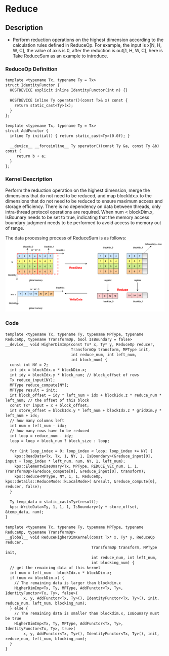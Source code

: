 # Reduce
## Description
+ Perform reduction operations on the highest dimension according to the calculation rules defined in ReduceOp. For example, the input is x[N, H, W, C], the value of axis is 0, after the reduction is out[1, H, W, C], here is Take ReduceSum as an example to introduce.
### ReduceOp Definition
```
template <typename Tx, typename Ty = Tx>
struct IdentityFunctor {
  HOSTDEVICE explicit inline IdentityFunctor(int n) {}

  HOSTDEVICE inline Ty operator()(const Tx& x) const {
    return static_cast<Ty>(x);
  }
};

template <typename Tx, typename Ty = Tx>
struct AddFunctor {
  inline Ty initial() { return static_cast<Ty>(0.0f); }

  __device__ __forceinline__ Ty operator()(const Ty &a, const Ty &b) const {
     return b + a;
  }
};
```
### Kernel Description

Perform the reduction operation on the highest dimension, merge the dimensions that do not need to be reduced, and map blockIdx.x to the dimensions that do not need to be reduced to ensure maximum access and storage efficiency. There is no dependency on data between threads, only intra-thread protocol operations are required. When num < blockDim.x, IsBounary needs to be set to true, indicating that the memory access boundary judgment needs to be performed to avoid access to memory out of range.</br>

The data processing process of ReduceSum is as follows:</br>
![Reduce](./images/example_reduce.png)

### Code

```
template <typename Tx, typename Ty, typename MPType, typename ReduceOp, typename TransformOp, bool IsBoundary = false>
__device__ void HigherDimImp(const Tx* x, Ty* y, ReduceOp reducer,
                             TransformOp transform, MPType init,
                             int reduce_num, int left_num,
                             int block_num) {
  const int NY = 2;
  int idx = blockIdx.x * blockDim.x;
  int idy = blockIdx.y * block_num; // block_offset of rows
  Tx reduce_input[NY];
  MPType reduce_compute[NY];
  MPType result = init;
  int block_offset = idy * left_num + idx + blockIdx.z * reduce_num * left_num; // the offset of this block
  const Tx* input = x + block_offset;
  int store_offset = blockIdx.y * left_num + blockIdx.z * gridDim.y * left_num + idx;
  // how many columns left
  int num = left_num - idx;
  // how many rows have to be reduced
  int loop = reduce_num - idy;
  loop = loop > block_num ? block_size : loop;

  for (int loop_index = 0; loop_index < loop; loop_index += NY) {
    kps::ReadData<Tx, Tx, 1, NY, 1, IsBoundary>(&reduce_input[0], input + loop_index * left_num, num, NY, 1, left_num);
    kps::ElementwiseUnary<Tx, MPType, REDUCE_VEC_num, 1, 1, TransformOp>(&reduce_compute[0], &reduce_input[0], transform);
    kps::Reduce<MPType, NY, 1, 1, ReduceOp, kps::details::ReduceMode::kLocalMode>( &result, &reduce_compute[0], reducer, false);
  }

  Ty temp_data = static_cast<Ty>(result);
  kps::WriteData<Ty, 1, 1, 1, IsBoundary>(y + store_offset, &temp_data, num);
}

template <typename Tx, typename Ty, typename MPType, typename ReduceOp, typename TransformOp>
__global__ void ReduceHigherDimKernel(const Tx* x, Ty* y, ReduceOp reducer,
                                      TransformOp transform, MPType init,
                                      int reduce_num, int left_num,
                                      int blocking_num) {
  // get the remaining data of this kernel
  int num = left_num - blockIdx.x * blockDim.x;
  if (num >= blockDim.x) {
    // The remaining data is larger than blockdim.x
    HigherDimImp<Tx, Ty, MPType, AddFunctor<Tx, Ty>, IdentityFunctor<Tx, Ty>, false>(
        x, y, AddFunctor<Tx, Ty>(), IdentityFunctor<Tx, Ty>(), init, reduce_num, left_num, blocking_num);
  } else {
    // The remaining data is smaller than blockdim.x, IsBounary must be true
    HigherDimImp<Tx, Ty, MPType, AddFunctor<Tx, Ty>, IdentityFunctor<Tx, Ty>, true>(
        x, y, AddFunctor<Tx, Ty>(), IdentityFunctor<Tx, Ty>(), init, reduce_num, left_num, blocking_num);
  }
}

```
